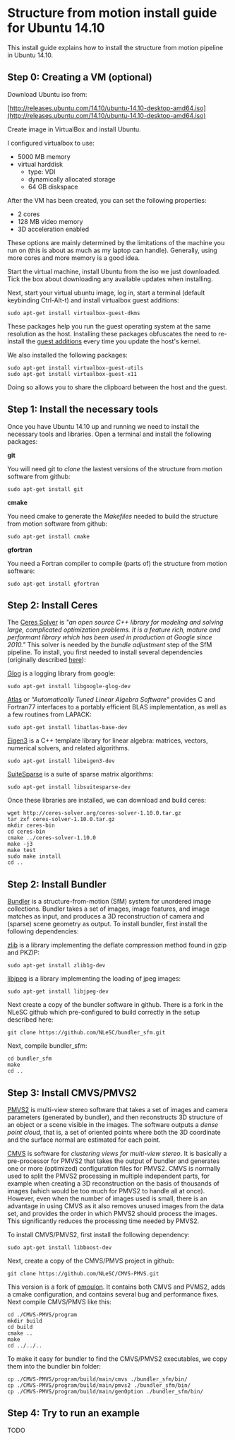 Structure from motion install guide for Ubuntu 14.10
====================================================

This install guide explains how to install the structure from motion pipeline in Ubuntu 14.10. 

Step 0: Creating a VM (optional)
---

Download Ubuntu iso from:

[http://releases.ubuntu.com/14.10/ubuntu-14.10-desktop-amd64.iso](http://releases.ubuntu.com/14.10/ubuntu-14.10-desktop-amd64.iso)

Create image in VirtualBox and install Ubuntu. 

I configured virtualbox to use:

  * 5000 MB memory
  * virtual harddisk 
      * type: VDI
      * dynamically allocated storage
      * 64 GB diskspace
      
After the VM has been created, you can set the following properties:

  * 2 cores
  * 128 MB video memory
  * 3D acceleration enabled
  
These options are mainly determined by the limitations of the machine you run on (this is about as much as my laptop can handle). Generally, using more cores and more memory is a good idea.      

Start the virtual machine, install Ubuntu from the iso we just downloaded. Tick the box about downloading any available updates when installing.

Next, start your virtual ubuntu image, log in, start a terminal (default keybinding Ctrl-Alt-t) and install virtualbox guest additions:

    sudo apt-get install virtualbox-guest-dkms 

These packages help you run the guest operating system at the same resolution as the host. Installing these packages obfuscates the need to re-install the [guest additions](https://www.virtualbox.org/manual/ch04.html#idp96641072) every time you update the host's kernel.


We also installed the following packages:

    sudo apt-get install virtualbox-guest-utils 
    sudo apt-get install virtualbox-guest-x11
    
Doing so allows you to share the clipboard between the host and the guest.


Step 1: Install the necessary tools 
----

Once you have Ubuntu 14.10 up and running we need to install the necessary tools and libraries. Open a terminal and 
install the following packages:

**git**

You will need git to _clone_ the lastest versions of the structure from motion software from github:

    sudo apt-get install git 

**cmake**

You need cmake to generate the _Makefiles_ needed to build the structure from motion software from github:

    sudo apt-get install cmake

**gfortran**

You need a Fortran compiler to compile (parts of) the structure from motion software:

    sudo apt-get install gfortran


Step 2: Install Ceres
---

The [Ceres Solver](http://ceres-solver.org) is _"an open source C++ library for modeling and solving large, 
complicated optimization problems. It is a feature rich, mature and performant library which has been used
in production at Google since 2010."_ This solver is needed by the _bundle adjustment_ step of the SfM 
pipeline. To install, you first needed to install several dependencies (originally described 
[here](http://ceres-solver.org/building.html)):

[Glog](https://github.com/google/glog) is a logging library from google:

    sudo apt-get install libgoogle-glog-dev

[Atlas](http://math-atlas.sourceforge.net/) or _"Automatically Tuned Linear Algebra Software"_ provides C
and Fortran77 interfaces to a portably efficient BLAS implementation, as well as a few routines from LAPACK:
    
    sudo apt-get install libatlas-base-dev

[Eigen3](http://eigen.tuxfamily.org) is a C++ template library for linear algebra: matrices, vectors, 
numerical solvers, and related algorithms.

    sudo apt-get install libeigen3-dev
    
[SuiteSparse](http://faculty.cse.tamu.edu/davis/suitesparse.html) is a suite of sparse matrix algorithms:

    sudo apt-get install libsuitesparse-dev
    
Once these libraries are installed, we can download and build ceres:

    wget http://ceres-solver.org/ceres-solver-1.10.0.tar.gz
    tar zxf ceres-solver-1.10.0.tar.gz
    mkdir ceres-bin
    cd ceres-bin
    cmake ../ceres-solver-1.10.0
    make -j3
    make test
    sudo make install
    cd ..

Step 2: Install Bundler
---

[Bundler](http://www.cs.cornell.edu/~snavely/bundler/) is a structure-from-motion (SfM) system for unordered
image collections. Bundler takes a set of images, image features, and image matches as input, and produces a 
3D reconstruction of camera and (sparse) scene geometry as output. To install bundler, first install the 
following dependencies:

[zlib]() is a library implementing the deflate compression method found in gzip and PKZIP:

    sudo apt-get install zlib1g-dev

[libjpeg]() is a library implementing the loading of jpeg images:

    sudo apt-get install libjpeg-dev
    
Next create a copy of the bundler software in github. There is a fork in the NLeSC github which pre-configured 
to build correctly in the setup described here:

    git clone https://github.com/NLeSC/bundler_sfm.git

Next, compile bundler_sfm: 

    cd bundler_sfm
    make
    cd ..

Step 3: Install CMVS/PMVS2
---

[PMVS2](http://www.di.ens.fr/pmvs/) is multi-view stereo software that takes a set of images and camera 
parameters (generated by bundler), and then reconstructs 3D structure of an object or a scene visible in the images. 
The software outputs a _dense point cloud_, that is, a set of oriented points where both the 3D coordinate and 
the surface normal are estimated for each point. 

[CMVS](http://www.di.ens.fr/cmvs/) is software for _clustering views for multi-view stereo_. It is basically a 
pre-processor for PMVS2 that takes the output of bundler and generates one or more (optimized) configuration files
for PMVS2. CMVS is normally used to split the PMVS2 processing in multiple independent parts, for example when 
creating a 3D reconstruction on the basis of thousands of images (which would be too much for PMVS2 to handle all 
at once). However, even when the number of images used is small, there is an advantage in using CMVS as it also 
removes unused images from the data set, and provides the order in which PMVS2 should process the images. This 
significantly reduces the processing time needed by PMVS2.

To install CMVS/PMVS2, first install the following dependency:

    sudo apt-get install libboost-dev

Next, create a copy of the CMVS/PMVS project in github:

    git clone https://github.com/NLeSC/CMVS-PMVS.git

This version is a fork of [pmoulon](https://github.com/pmoulon/CMVS-PMVS). It contains both CMVS and PVMS2, adds 
a cmake configuration, and contains several bug and performance fixes. Next compile CMVS/PMVS like this:

    cd ./CMVS-PMVS/program
    mkdir build
    cd build
    cmake ..
    make 
    cd ../../..

To make it easy for bundler to find the CMVS/PMVS2 executables, we copy them into the bundler bin folder:

    cp ./CMVS-PMVS/program/build/main/cmvs ./bundler_sfm/bin/
    cp ./CMVS-PMVS/program/build/main/pmvs2 ./bundler_sfm/bin/
    cp ./CMVS-PMVS/program/build/main/genOption ./bundler_sfm/bin/

Step 4: Try to run an example
---
 
TODO











    
    

